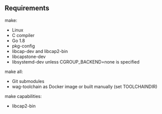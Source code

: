 ## Requirements

make:

- Linux
- C compiler
- Go 1.8
- pkg-config
- libcap-dev and libcap2-bin
- libcapstone-dev
- libsystemd-dev unless CGROUP_BACKEND=none is specified

make all:

- Git submodules
- wag-toolchain as Docker image or built manually (set TOOLCHAINDIR)

make capabilities:

- libcap2-bin

